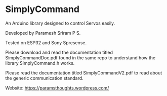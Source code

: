 # SimplyCommand
An Arduino library designed to control Servos easily.

Developed by Paramesh Sriram P S.

Tested on ESP32 and Sony Spresense.

Please download and read the documentation titled SimplyCommandDoc.pdf found in the same repo to understand how the library SimplyCommand.h works.

Please read the documentation titled SimplyCommandV2.pdf to read about the generic communication standard.


Website: https://paramsthoughts.wordpress.com/

